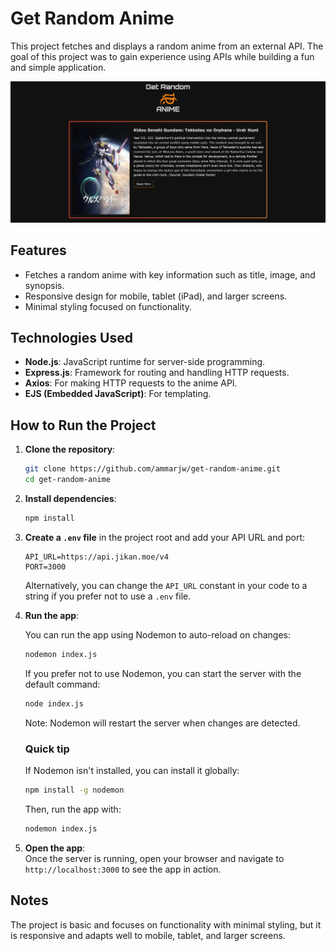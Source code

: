 # Get Random Anime

This project fetches and displays a random anime from an external API. The goal of this project was to gain experience using APIs while building a fun and simple application.

![Project Screenshot](public/images/project-image.png)

## Features
- Fetches a random anime with key information such as title, image, and synopsis.
- Responsive design for mobile, tablet (iPad), and larger screens.
- Minimal styling focused on functionality.

## Technologies Used
- **Node.js**: JavaScript runtime for server-side programming.
- **Express.js**: Framework for routing and handling HTTP requests.
- **Axios**: For making HTTP requests to the anime API.
- **EJS (Embedded JavaScript)**: For templating.

## How to Run the Project

1. **Clone the repository**:

   ```bash
   git clone https://github.com/ammarjw/get-random-anime.git
   cd get-random-anime
   ```

2. **Install dependencies**:

   ```bash
   npm install
   ```

3. **Create a `.env` file** in the project root and add your API URL and port:

   ```plaintext
   API_URL=https://api.jikan.moe/v4
   PORT=3000
   ```

   Alternatively, you can change the `API_URL` constant in your code to a string if you prefer not to use a `.env` file.

4. **Run the app**:

   You can run the app using Nodemon to auto-reload on changes:

   ```bash
   nodemon index.js
   ```

   If you prefer not to use Nodemon, you can start the server with the default command:

   ```bash
   node index.js
   ```

   Note: Nodemon will restart the server when changes are detected.
   
   ### Quick tip

    If Nodemon isn't installed, you can install it globally:
    ```bash
    npm install -g nodemon
    ```

    Then, run the app with:
    ```bash
    nodemon index.js
    ```

6. **Open the app**:  
   Once the server is running, open your browser and navigate to `http://localhost:3000` to see the app in action.

## Notes
The project is basic and focuses on functionality with minimal styling, but it is responsive and adapts well to mobile, tablet, and larger screens.
